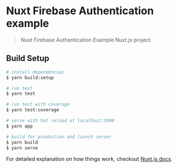 # Nuxt Firebase Authentication example

> Nuxt Firebase Authentication Example Nuxt.js project

## Build Setup

``` bash
# install dependencies
$ yarn build:setup

# run test
$ yarn test

# run test with coverage
$ yarn test:coverage

# serve with hot reload at localhost:3000
$ yarn app

# build for production and launch server
$ yarn build
$ yarn serve
```

For detailed explanation on how things work, checkout [Nuxt.js docs](https://nuxtjs.org).
